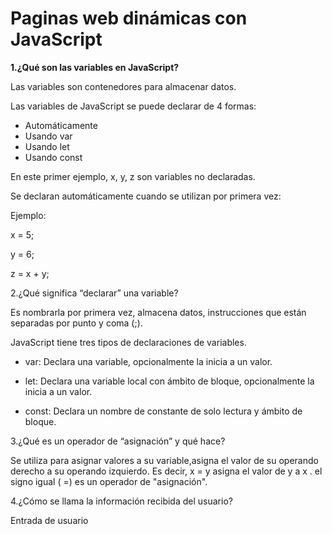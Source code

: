 # Paginas web dinámicas con JavaScript  

**1.¿Qué son las variables en JavaScript?** 
   
  Las variables son contenedores para almacenar datos.  
  
  Las variables de JavaScript se puede declarar de 4 formas:
    
  * Automáticamente
  * Usando var
  * Usando let
  * Usando const
  
   En este primer ejemplo, x, y, z son variables no declaradas.  
  
  Se declaran automáticamente cuando se utilizan por primera vez:

   Ejemplo:
   
   x = 5;
   
   y = 6;
   
   z = x + y; 

2.¿Qué significa “declarar” una variable?

Es nombrarla por primera vez, almacena datos, instrucciones que están separadas por punto y coma (;).
   
JavaScript tiene tres tipos de declaraciones de variables.

   + var:
     Declara una variable, opcionalmente        la inicia a un valor.

   + let:
     Declara una variable local con ámbito      de bloque, opcionalmente la inicia a       un valor.

   + const:
     Declara un nombre de constante de          solo lectura y ámbito de bloque.


3.¿Qué es un operador de “asignación” y       qué hace?

  Se utiliza para asignar valores a su variable,asigna el valor de su operando derecho a su operando izquierdo. Es decir, x = y asigna el valor de y a x . el signo  igual ( =) es un operador de "asignación".

4.¿Cómo se llama la información recibida     del usuario?
   
   Entrada de usuario 
